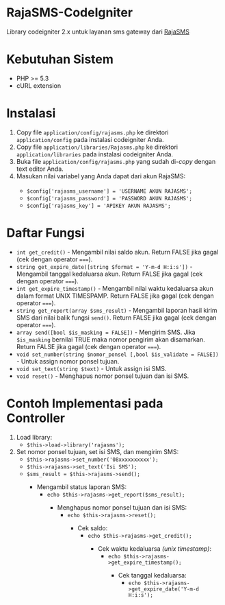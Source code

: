 RajaSMS-CodeIgniter
===================

Library codeigniter 2.x untuk layanan sms gateway dari <a href="http://raja-sms.com" target="_blank">RajaSMS</a>

Kebutuhan Sistem
================

<ul>
  <li>PHP >= 5.3</li>
  <li>cURL extension</li>
</ul>

Instalasi
=========

<ol>
  <li>Copy file <code>application/config/rajasms.php</code> ke direktori <code>application/config</code> pada instalasi codeigniter Anda.</li>
  <li>Copy file <code>application/libraries/Rajasms.php</code> ke direktori <code>application/libraries</code> pada instalasi codeigniter Anda.</li>
  <li>Buka file <code>application/config/rajasms.php</code> yang sudah di-<i>copy</i> dengan text editor Anda.</li>
  <li>
    Masukan nilai variabel yang Anda dapat dari akun RajaSMS:<br><br>
    <ul>
      <li><code>$config['rajasms_username'] = 'USERNAME AKUN RAJASMS';</code></li>
      <li><code>$config['rajasms_password'] = 'PASSWORD AKUN RAJASMS';</code></li>
      <li><code>$config['rajasms_key'] = 'APIKEY AKUN RAJASMS';</code></li>
    </ul>
  </li>
</ol>

Daftar Fungsi
=============
<ul>
  <li><code>int get_credit()</code> - Mengambil nilai saldo akun. Return FALSE jika gagal (cek dengan operator <code>===</code>).</li>
  <li><code>string get_expire_date([string $format = 'Y-m-d H:i:s'])</code> - Mengambil tanggal kedaluarsa akun. Return FALSE jika gagal (cek dengan operator <code>===</code>).</li>
  <li><code>int get_expire_timestamp()</code> - Mengambil nilai waktu kedaluarsa akun dalam format UNIX TIMESPAMP. Return FALSE jika gagal (cek dengan operator <code>===</code>).</li>
  <li><code>string get_report(array $sms_result)</code> - Mengambil laporan hasil kirim SMS dari nilai balik fungsi <code>send()</code>. Return FALSE jika gagal (cek dengan operator <code>===</code>).</li>
  <li><code>array send([bool $is_masking = FALSE])</code> - Mengirim SMS. Jika <code>$is_masking</code> bernilai TRUE maka nomor pengirim akan disamarkan. Return FALSE jika gagal (cek dengan operator <code>===</code>).</li>
  <li><code>void set_number(string $nomor_ponsel [,bool $is_validate = FALSE])</code> - Untuk assign nomor ponsel tujuan.</li>
  <li><code>void set_text(string $text)</code> - Untuk assign isi SMS.</li>
  <li><code>void reset()</code> - Menghapus nomor ponsel tujuan dan isi SMS.</li>
  
  
</ul>


Contoh Implementasi pada Controller
===================================

<ol>
  <li>
    Load library:
    <ul>
      <li><code>$this->load->library('rajasms');</code></li>
    </ul>
  </li>
  <li>
    Set nomor ponsel tujuan, set isi SMS, dan mengirim SMS:
    <ul>
      <li><code>$this->rajasms->set_number('08xxxxxxxxxx');</code></li>
      <li><code>$this->rajasms->set_text('Isi SMS');</code></li>
      <li><code>$sms_result = $this->rajasms->send();</code></li>
    <ul>
  </li>
  <li>
    Mengambil status laporan SMS:
    <ul>
      <li><code>echo $this->rajasms->get_report($sms_result);</code></li>
    <ul>
  </li>
  <li>
    Menghapus nomor ponsel tujuan dan isi SMS:
    <ul>
      <li><code>echo $this->rajasms->reset();</code></li>
    <ul>
  </li>
  <li>
    Cek saldo:
    <ul>
      <li><code>echo $this->rajasms->get_credit();</code></li>
    <ul>
  </li>
  <li>
    Cek waktu kedaluarsa <i>(unix timestamp)</i>:
    <ul>
      <li><code>echo $this->rajasms->get_expire_timestamp();</code></li>
    <ul>
  </li>
  <li>
    Cek tanggal kedaluarsa:
    <ul>
      <li><code>echo $this->rajasms->get_expire_date('Y-m-d H:i:s');</code></li>
    <ul>
  </li>
</ol>
